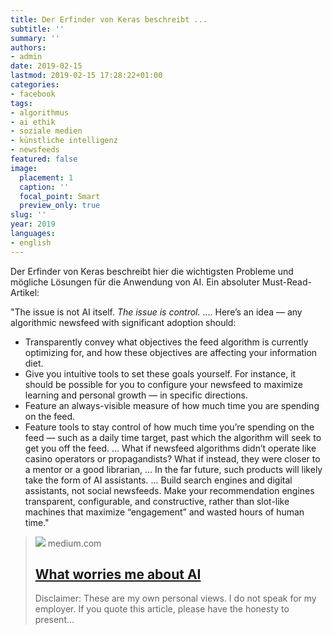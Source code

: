```yaml
---
title: Der Erfinder von Keras beschreibt ...
subtitle: ''
summary: ''
authors:
- admin
date: 2019-02-15
lastmod: 2019-02-15 17:28:22+01:00
categories:
- facebook
tags:
- algorithmus
- ai ethik
- soziale medien
- künstliche intelligenz
- newsfeeds
featured: false
image:
  placement: 1
  caption: ''
  focal_point: Smart
  preview_only: true
slug: ''
year: 2019
languages:
- english
---
```


Der Erfinder von Keras beschreibt hier die wichtigsten Probleme
und mögliche Lösungen für die Anwendung von AI.
Ein absoluter Must-Read-Artikel:

"The issue is not AI itself. *The issue is control.*
....
Here’s an idea — any algorithmic newsfeed with significant adoption should:

- Transparently convey what objectives the feed algorithm is currently
optimizing for, and how these objectives are affecting your
information diet.
- Give you intuitive tools to set these goals yourself. For instance,
it should be possible for you to configure your newsfeed to maximize
learning and personal growth — in specific directions.
- Feature an always-visible measure of how much time you are spending
on the feed.
- Feature tools to stay control of how much time you’re spending on
the feed — such as a daily time target, past which the algorithm will
seek to get you off the feed.
...
What if newsfeed algorithms didn’t operate like casino operators or
propagandists? What if instead, they were closer to a mentor or a good
librarian,
...
In the far future, such products will likely take the form of AI assistants.
...
Build search engines and digital assistants, not social newsfeeds.
Make your recommendation engines transparent, configurable, and
constructive, rather than slot-like machines that maximize
“engagement” and wasted hours of human time."
> [![](https://miro.medium.com/v2/resize:fit:1200/1*3wYZx58yisCrrACIc9Wd2w.jpeg)](https://medium.com/@francois.chollet/what-worries-me-about-ai-ed9df072b704)
> medium.com
> ## [What worries me about AI](https://medium.com/@francois.chollet/what-worries-me-about-ai-ed9df072b704)
>
>Disclaimer: These are my own personal views. I do not speak for my employer. If you quote this article, please have the honesty to present…